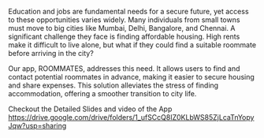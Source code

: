Education and jobs are fundamental needs for a secure future, yet access to these opportunities varies widely. Many individuals from small towns must move to big cities like Mumbai, Delhi, Bangalore, and Chennai. A significant challenge they face is finding affordable housing. High rents make it difficult to live alone, but what if they could find a suitable roommate before arriving in the city?

Our app, ROOMMATES, addresses this need. It allows users to find and contact potential roommates in advance, making it easier to secure housing and share expenses. This solution alleviates the stress of finding accommodation, offering a smoother transition to city life.


Checkout the Detailed Slides and video of the App
https://drive.google.com/drive/folders/1_ufSCcQ8IZ0KLbWS85ZjLcaTnYopyJqw?usp=sharing
